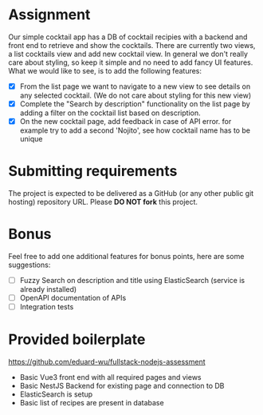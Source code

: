 # Assignment
Our simple cocktail app has a DB of cocktail recipies with a backend and front end to retrieve and show the cocktails. There are currently two views, a list cocktails view and add new cocktail view. In general we don't really care about styling, so keep it simple and no need to add fancy UI features. What we would like to see, is to add the following features:
- [x] From the list page we want to navigate to a new view to see details on any selected cocktail. (We do not care about styling for this new view)
- [x] Complete the "Search by description" functionality on the list page by adding a filter on the cocktail list based on description.
- [x] On the new cocktail page, add feedback in case of API error. for example try to add a second 'Nojito', see how cocktail name has to be unique

# Submitting requirements
The project is expected to be delivered as a GitHub (or any other public git
hosting) repository URL. Please **DO NOT fork** this project.

# Bonus
Feel free to add one additional features for bonus points, here are some suggestions:
- [ ] Fuzzy Search on description and title using ElasticSearch (service is already installed)
- [ ] OpenAPI documentation of APIs
- [ ] Integration tests

# Provided boilerplate
https://github.com/eduard-wu/fullstack-nodejs-assessment
* Basic Vue3 front end with all required pages and views
* Basic NestJS Backend for existing page and connection to DB
* ElasticSearch is setup
* Basic list of recipes are present in database
